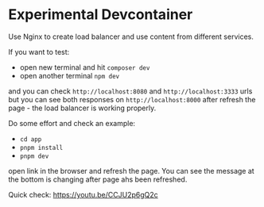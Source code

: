 # Experimental Devcontainer

Use Nginx to create load balancer and use content from different services.

If you want to test:
- open new terminal and hit `composer dev`
- open another terminal `npm dev`

and you can check `http://localhost:8080` and `http://localhost:3333` urls but
you can see both responses on `http://localhost:8000` after refresh the page -
the load balancer is working properly.

Do some effort and check an example:
- `cd app`
- `pnpm install`
- `pnpm dev`

open link in the browser and refresh the page. You can see the message at the
bottom is changing after page ahs been refreshed.

Quick check: https://youtu.be/CCJU2p6gQ2c
